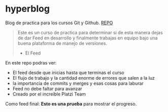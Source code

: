 # hyperblog
Blog de practica para los cursos Git y Github. [REPO](https://github.com/xhrisgab/hyperblog "REPO")
>Este es un curso de practica para determinar si de esta manera dejas de dar Feed en desarrollo y finalmente trabajas en equipo bajo una buena plataforma de manejo de versiones.
> - El Feed

En este repo podras ver:
* El feed desde que inicias hasta que terminas el curso
* El flujo de trabajo y la cantidad enorme de errores que salen a la luz
* la importancia de commits y merges y esas cosas para laburar
* Feed no debe faltar para avanzar
* Creado por el increible Platzi Team

Como feed final: **Esto es una prueba** para mostrar el progreso.
